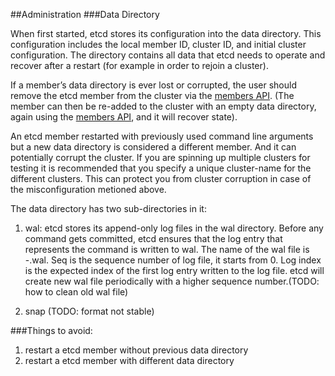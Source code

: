 ##Administration
###Data Directory

When first started, etcd stores its configuration into the data directory. This configuration includes the local member ID, cluster ID, and initial cluster configuration. The directory contains all data that etcd needs to operate and recover after a restart (for example in order to rejoin a cluster).

If a member’s data directory is ever lost or corrupted, the user should remove the etcd member from the cluster via the [members API][0]. (The member can then be re-added to the cluster with an empty data directory, again using the [members API][0], and it will recover state).

An etcd member restarted with previously used command line arguments but a new data directory is considered a different member. And it can potentially corrupt the cluster. If you are spinning up multiple clusters for testing it is recommended that you specify a unique cluster-name for the different clusters. This can protect you from cluster corruption in case of the misconfiguration metioned above.

The data directory has two sub-directories in it:

1. wal: etcd stores its append-only log files in the wal directory. Before any command gets committed, etcd ensures that the log entry that represents the command is written to wal. The name of the wal file is <seq>-<logindex>.wal. Seq is the sequence number of log file, it starts from 0. Log index is the expected index of the first log entry written to the log file. etcd will create new wal file periodically with a higher sequence number.(TODO: how to clean old wal file)

2. snap  (TODO: format not stable)

###Things to avoid:
1. restart a etcd member without previous data directory
2. restart a etcd member with different data directory

[0]: https://github.com/coreos/etcd/blob/master/Documentation/0.5/other_apis.md#members-api
